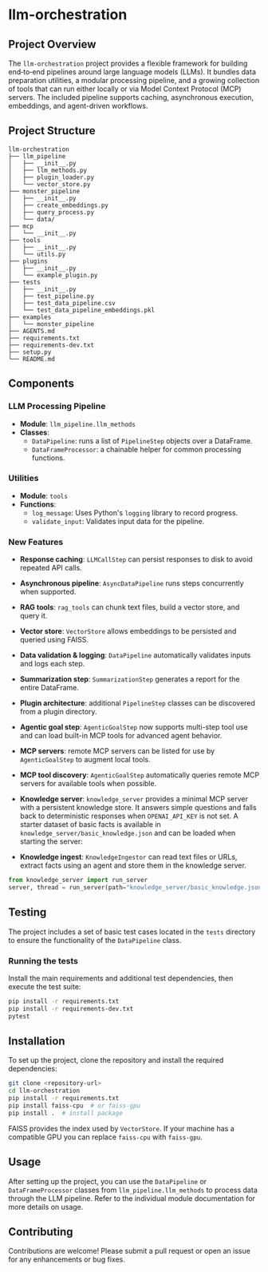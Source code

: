 # llm-orchestration

## Project Overview
The `llm-orchestration` project provides a flexible framework for building end‑to‑end pipelines around large language models (LLMs). It bundles data preparation utilities, a modular processing pipeline, and a growing collection of tools that can run either locally or via Model Context Protocol (MCP) servers. The included pipeline supports caching, asynchronous execution, embeddings, and agent-driven workflows.

## Project Structure
```
llm-orchestration
├── llm_pipeline
│   ├── __init__.py
│   ├── llm_methods.py
│   ├── plugin_loader.py
│   └── vector_store.py
├── monster_pipeline
│   ├── __init__.py
│   ├── create_embeddings.py
│   ├── query_process.py
│   └── data/
├── mcp
│   └── __init__.py
├── tools
│   ├── __init__.py
│   └── utils.py
├── plugins
│   ├── __init__.py
│   └── example_plugin.py
├── tests
│   ├── __init__.py
│   ├── test_pipeline.py
│   ├── test_data_pipeline.csv
│   └── test_data_pipeline_embeddings.pkl
├── examples
│   └── monster_pipeline
├── AGENTS.md
├── requirements.txt
├── requirements-dev.txt
├── setup.py
└── README.md
```

## Components


### LLM Processing Pipeline
- **Module**: `llm_pipeline.llm_methods`
- **Classes**:
  - `DataPipeline`: runs a list of `PipelineStep` objects over a DataFrame.
  - `DataFrameProcessor`: a chainable helper for common processing functions.

### Utilities
- **Module**: `tools`
- **Functions**:
  - `log_message`: Uses Python's ``logging`` library to record progress.
  - `validate_input`: Validates input data for the pipeline.

### New Features
- **Response caching**: `LLMCallStep` can persist responses to disk to avoid repeated API calls.
- **Asynchronous pipeline**: `AsyncDataPipeline` runs steps concurrently when supported.
- **RAG tools**: `rag_tools` can chunk text files, build a vector store, and query it.
- **Vector store**: `VectorStore` allows embeddings to be persisted and queried using FAISS.
- **Data validation & logging**: `DataPipeline` automatically validates inputs and logs each step.
- **Summarization step**: `SummarizationStep` generates a report for the entire DataFrame.
- **Plugin architecture**: additional `PipelineStep` classes can be discovered from a plugin directory.
- **Agentic goal step**: `AgenticGoalStep` now supports multi-step tool use and can load built-in MCP tools for advanced agent behavior.
- **MCP servers**: remote MCP servers can be listed for use by `AgenticGoalStep` to augment local tools.
- **MCP tool discovery**: `AgenticGoalStep` automatically queries remote MCP servers for available tools when possible.
- **Knowledge server**: `knowledge_server` provides a minimal MCP server with a
  persistent knowledge store. It answers simple questions and falls back to
  deterministic responses when `OPENAI_API_KEY` is not set. A starter dataset of
  basic facts is available in `knowledge_server/basic_knowledge.json` and can be
  loaded when starting the server:

- **Knowledge ingest**: `KnowledgeIngestor` can read text files or URLs,
  extract facts using an agent and store them in the knowledge server.

```python
from knowledge_server import run_server
server, thread = run_server(path="knowledge_server/basic_knowledge.json")
```

## Testing
The project includes a set of basic test cases located in the `tests` directory to ensure the functionality of the `DataPipeline` class.

### Running the tests
Install the main requirements and additional test dependencies, then execute the test suite:

```bash
pip install -r requirements.txt
pip install -r requirements-dev.txt
pytest
```

## Installation
To set up the project, clone the repository and install the required dependencies:

```bash
git clone <repository-url>
cd llm-orchestration
pip install -r requirements.txt
pip install faiss-cpu  # or faiss-gpu
pip install .  # install package
```

FAISS provides the index used by `VectorStore`. If your machine has a compatible GPU you can
replace `faiss-cpu` with `faiss-gpu`.

## Usage
After setting up the project, you can use the `DataPipeline` or `DataFrameProcessor` classes from `llm_pipeline.llm_methods` to process data through the LLM pipeline. Refer to the individual module documentation for more details on usage.

## Contributing
Contributions are welcome! Please submit a pull request or open an issue for any enhancements or bug fixes.
